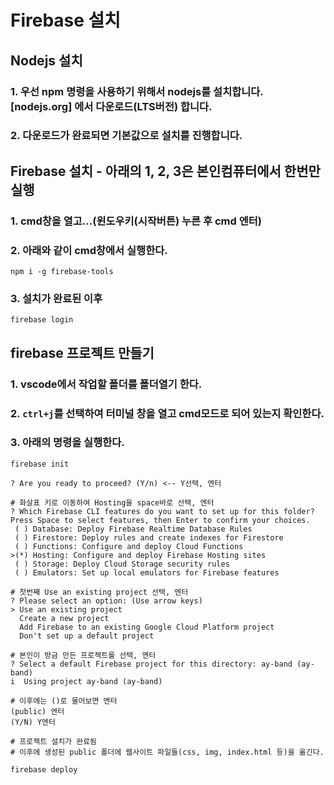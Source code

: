 # Firebase 설치

## Nodejs 설치
### 1. 우선 npm 명령을 사용하기 위해서 nodejs를 설치합니다. [nodejs.org] 에서 다운로드(LTS버전) 합니다.
### 2. 다운로드가 완료되면 기본값으로 설치를 진행합니다.

## Firebase 설치 - 아래의 1, 2, 3은 본인컴퓨터에서 한번만 실행
### 1. cmd창을 열고...(윈도우키(시작버튼) 누른 후 cmd 엔터)
### 2. 아래와 같이 cmd창에서 실행한다.
~~~
npm i -g firebase-tools
~~~
### 3. 설치가 완료된 이후
~~~
firebase login
~~~

## firebase 프로젝트 만들기
### 1. vscode에서 작업할 폴더를 폴더열기 한다.
### 2. `ctrl+j`를 선택하여 터미널 창을 열고 cmd모드로 되어 있는지 확인한다.
### 3. 아래의 명령을 실행한다.
~~~
firebase init

? Are you ready to proceed? (Y/n) <-- Y선택, 엔터

# 화살표 키로 이동하여 Hosting을 space바로 선택, 엔터
? Which Firebase CLI features do you want to set up for this folder? Press Space to select features, then Enter to confirm your choices.
 ( ) Database: Deploy Firebase Realtime Database Rules
 ( ) Firestore: Deploy rules and create indexes for Firestore
 ( ) Functions: Configure and deploy Cloud Functions
>(*) Hosting: Configure and deploy Firebase Hosting sites
 ( ) Storage: Deploy Cloud Storage security rules
 ( ) Emulators: Set up local emulators for Firebase features

# 첫번째 Use an existing project 선택, 엔터
? Please select an option: (Use arrow keys)
> Use an existing project 
  Create a new project 
  Add Firebase to an existing Google Cloud Platform project 
  Don't set up a default project 

# 본인이 방금 만든 프로젝트를 선택, 엔터
? Select a default Firebase project for this directory: ay-band (ay-band)    
i  Using project ay-band (ay-band)

# 이후에는 ()로 물어보면 엔터
(public) 엔터
(Y/N) Y엔터

# 프로젝트 설치가 완료됨
# 이후에 생성된 public 폴더에 웹사이트 파일들(css, img, index.html 등)을 옮긴다.

firebase deploy
~~~